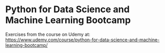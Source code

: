 # Python for Data Science and Machine Learning Bootcamp

Exercises from the course on Udemy at: https://www.udemy.com/course/python-for-data-science-and-machine-learning-bootcamp/ 
